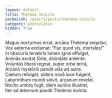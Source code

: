 ```yaml
---
layout: default
title: Thelema Invicta
permalink: /poetry/posts/thelema-invicta
category: poetrylatin
hidden: true
---
```

Magus nocturnus errat, arcāna Thelema sequitur,  
Vox aeterna exclamat: “Fac quod vis, mortales!”  
In obscurīs tenebrīs lumen ignis effulget,  
Animās excitat fōrte, divinitāte ardente.  
Voluntās liberā regnat, super orbe terrā,  
Arcānō mystēriō pandit viās ad astra.  
Caelum refulget, sidera novā luce fulgent,  
Labyrinthum mundi solvit, arcanum revelat.  
Noctis umbra fugit, diem aurōra illustrat,  
Iter ad æternum pandit Thelema invicta.  
